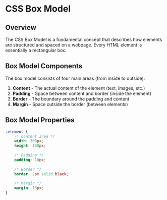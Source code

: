 # CSS Box Model

## Overview
The CSS Box Model is a fundamental concept that describes how elements are structured and spaced on a webpage. Every HTML element is essentially a rectangular box.

## Box Model Components
The box model consists of four main areas (from inside to outside):

1. **Content** - The actual content of the element (text, images, etc.)
2. **Padding** - Space between content and border (inside the element)
3. **Border** - The boundary around the padding and content
4. **Margin** - Space outside the border (between elements)

## Box Model Properties
```css
.element {
    /* Content area */
    width: 200px;
    height: 100px;
    
    /* Padding */
    padding: 10px;
    
    /* Border */
    border: 2px solid black;
    
    /* Margin */
    margin: 15px;
}